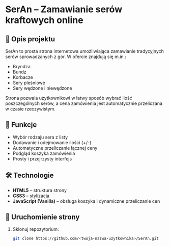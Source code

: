 # SerAn – Zamawianie serów kraftowych online

## 📜 Opis projektu
SerAn to prosta strona internetowa umożliwiająca zamawianie tradycyjnych serów sprowadzanych z gór. W ofercie znajdują się m.in.:
- Bryndza
- Bundz
- Korbacze
- Sery pleśniowe
- Sery wędzone i niewędzone

Strona pozwala użytkownikowi w łatwy sposób wybrać ilość poszczególnych serów, a cena zamówienia jest automatycznie przeliczana w czasie rzeczywistym.

## 🎯 Funkcje
- Wybór rodzaju sera z listy
- Dodawanie i odejmowanie ilości (+/-)
- Automatyczne przeliczanie łącznej ceny
- Podgląd koszyka zamówienia
- Prosty i przejrzysty interfejs

## 🛠 Technologie
- **HTML5** – struktura strony
- **CSS3** – stylizacja
- **JavaScript (Vanilla)** – obsługa koszyka i dynamiczne przeliczanie cen

## 🚀 Uruchomienie strony
1. Sklonuj repozytorium:
   ```bash
   git clone https://github.com/<twoja-nazwa-uzytkownika>/SerAn.git
